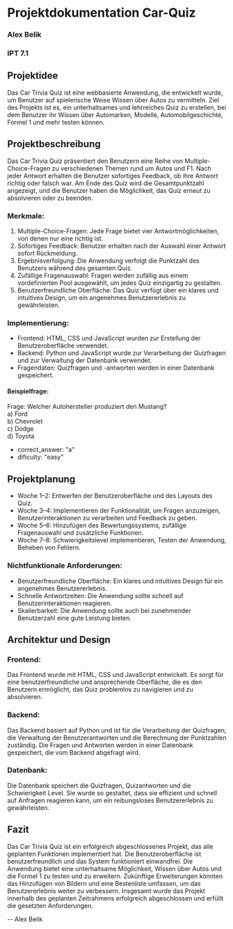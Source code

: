 # Projektdokumentation  Car-Quiz
### Alex Belik
### IPT 7.1

## Projektidee
Das Car Trivia Quiz ist eine webbasierte Anwendung, die entwickelt wurde, um Benutzer auf spielerische Weise Wissen über Autos zu vermitteln. Ziel des Projekts ist es, ein unterhaltsames und lehrreiches Quiz zu erstellen, bei dem Benutzer ihr Wissen über Automarken, Modelle, Automobilgeschichte, Formel 1 und mehr testen können.

## Projektbeschreibung
Das Car Trivia Quiz präsentiert den Benutzern eine Reihe von Multiple-Choice-Fragen zu verschiedenen Themen rund um Autos und F1. Nach jeder Antwort erhalten die Benutzer sofortiges Feedback, ob ihre Antwort richtig oder falsch war. Am Ende des Quiz wird die Gesamtpunktzahl angezeigt, und die Benutzer haben die Möglichkeit, das Quiz erneut zu absolvieren oder zu beenden.

### Merkmale:
1. Multiple-Choice-Fragen: Jede Frage bietet vier Antwortmöglichkeiten, von denen nur eine richtig ist.
2. Sofortiges Feedback: Benutzer erhalten nach der Auswahl einer Antwort sofort Rückmeldung.
3. Ergebnisverfolgung: Die Anwendung verfolgt die Punktzahl des Benutzers während des gesamten Quiz.
4. Zufällige Fragenauswahl: Fragen werden zufällig aus einem vordefinierten Pool ausgewählt, um jedes Quiz einzigartig zu gestalten.
5. Benutzerfreundliche Oberfläche: Das Quiz verfügt über ein klares und intuitives Design, um ein angenehmes Benutzererlebnis zu gewährleisten.

### Implementierung:
- Frontend: HTML, CSS und JavaScript wurden zur Erstellung der Benutzeroberfläche verwendet.
- Backend: Python und JavaScript wurde zur Verarbeitung der Quizfragen und zur Verwaltung der Datenbank verwendet.
- Fragendaten: Quizfragen und -antworten werden in einer Datenbank gespeichert.


#### Beispielfrage:
Frage: Welcher Autohersteller produziert den Mustang?  
a) Ford  
b) Chevrolet  
c) Dodge  
d) Toyota

- correct_answer: "a"
- dificulty: "easy"

## Projektplanung
- Woche 1–2: Entwerfen der Benutzeroberfläche und des Layouts des Quiz. 
- Woche 3–4: Implementieren der Funktionalität, um Fragen anzuzeigen, Benutzerinteraktionen zu verarbeiten und Feedback zu geben. 
- Woche 5–6: Hinzufügen des Bewertungssystems, zufällige Fragenauswahl und zusätzliche Funktionen. 
- Woche 7–8: Schwierigkeitslevel implementieren, Testen der Anwendung, Beheben von Fehlern. 

### Nichtfunktionale Anforderungen:
- Benutzerfreundliche Oberfläche: Ein klares und intuitives Design für ein angenehmes Benutzererlebnis.
- Schnelle Antwortzeiten: Die Anwendung sollte schnell auf Benutzerinteraktionen reagieren.
- Skalierbarkeit: Die Anwendung sollte auch bei zunehmender Benutzerzahl eine gute Leistung bieten.

## Architektur und Design
### Frontend:
Das Frontend wurde mit HTML, CSS und JavaScript entwickelt. Es sorgt für eine benutzerfreundliche und ansprechende Oberfläche, die es den Benutzern ermöglicht, das Quiz problemlos zu navigieren und zu absolvieren.

### Backend:
Das Backend basiert auf Python und ist für die Verarbeitung der Quizfragen, die Verwaltung der Benutzerantworten und die Berechnung der Punktzahlen zuständig. Die Fragen und Antworten werden in einer Datenbank gespeichert, die vom Backend abgefragt wird.

### Datenbank:
Die Datenbank speichert die Quizfragen, Quizantworten und die Schwierigkeit Level. Sie wurde so gestaltet, dass sie effizient und schnell auf Anfragen reagieren kann, um ein reibungsloses Benutzererlebnis zu gewährleisten.

## Fazit
Das Car Trivia Quiz ist ein erfolgreich abgeschlossenes Projekt, das alle geplanten Funktionen implementiert hat. Die Benutzeroberfläche ist benutzerfreundlich und das System funktioniert einwandfrei. Die Anwendung bietet eine unterhaltsame Möglichkeit, Wissen über Autos und die Formel 1 zu testen und zu erweitern. Zukünftige Erweiterungen könnten das Hinzufügen von Bildern und eine Bestenliste umfassen, um das Benutzererlebnis weiter zu verbessern. Insgesamt wurde das Projekt innerhalb des geplanten Zeitrahmens erfolgreich abgeschlossen und erfüllt die gesetzten Anforderungen.


-- Alex Belik